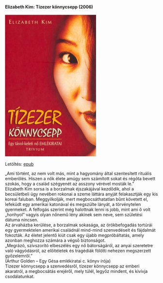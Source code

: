 #### <a name="id_1513">Elizabeth Kim: Tízezer könnycsepp (2006)</a>
<img src="https://github.com/BercziSandor/calibre_lib/raw/main/Elizabeth%20Kim/Tizezer%20konnycsepp%20%281513%29/cover.jpg" alt="cover" width="300"/>

Letöltés: [epub](https://github.com/BercziSandor/calibre_lib/raw/main/Elizabeth%20Kim/Tizezer%20konnycsepp%20%281513%29/Tizezer%20konnycsepp%20-%20Elizabeth%20Kim.epub)
<div>
<p>„Ami ​történt, az nem volt más, mint a hagyomány által szentesített rituális emberölés. Hiszen a nők élete amúgy sem számított sokat és régóta bevett szokás, hogy a család szégyenét az asszony vérével mosták le.”<br>Elizabeth Kim sorsa is a borzalmak éjszakájával kezdődik, ahol a becsületbeli ügy nevében rokonai a szeme láttára anyját felakasztják egy kis koreai faluban. Meggyilkolják, mert megbocsáthatatlan bűnt követett el, lefeküdt egy amerikai katonával és megszülte lányát, a törvénytelen gyermeket. A felfogás szerint még halottnak lenni is jobb, mint ami ő volt „honhyol” vagyis olyan nőnemű lény akinek sem neve, sem születési dátuma nincsen.<br>Az árvaházba kerülése, a borzalmak sokasága, az örökbefogadás tortúrái egy gyermektelen amerikai családnál mind-mind szenvedéseit és fájdalmát fokozták. Az életet jelentő kiút csak egy újabb megpróbáltatás, amely azonban meghozza számára a végső biztonságot.<br>„Megrázó, szívszorító elbeszélés egy nő bátorságáról, az anyai szeretetre való vágyódásról, az előítéletek és tragédiák fölötti nehezen megszerzett győzelemről.”<br>(Arthur Golden – Egy Gésa emlékiratai c. könyv írója)<br>Tízezer könnycsepp a szenvedésről, tízezer könnycsepp az emberi akaratról, a megbocsátás erejéről, mely túlél, legyőz mindent, és kivívja csodálatunkat.</p></div>

